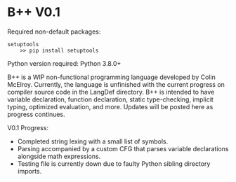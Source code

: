 # B++ V0.1

Required non-default packages:

    setuptools
        >> pip install setuptools

Python version required: Python 3.8.0+

B++ is a WIP non-functional programming language developed by Colin McElroy. Currently, the language is unfinished with the current progress on compiler source code in the LangDef directory. B++ is intended to have variable declaration, function declaration, static type-checking, implicit typing, optimized evaluation, and more. Updates will be posted here as progress continues.

V0.1 Progress:
- Completed string lexing with a small list of symbols.
- Parsing accompanied by a custom CFG that parses variable declarations alongside math expressions.
- Testing file is currently down due to faulty Python sibling directory imports.
